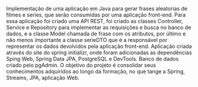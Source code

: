 Implementação de uma aplicação em Java para gerar frases aleatorias de filmes e series, que serão consumidas por uma aplicação front-end. 
Para essa aplicação foi criado uma API REST, foi criado as classes Controller, Service e Repository para implementar as requisições e busca no banco de dados, e a classe Model chamada de frase com os atributos, por último e não menos importante a classe serieDTO que é a responsável por representar os dados devolvidos pela aplicação front-end.
Aplicação criada através do site do spring initializr, onde foram adicionadas as dependências Sping Web, Spring Data JPA, PostgreSQL e DevTools. Banco de dados criado pelo pgAdmin. 
O objetivo do projeto é consolidar seus conhecimentos adquiridos ao longo da formação, no que tange a Spring, Streams, JPA, aplicação Web.
